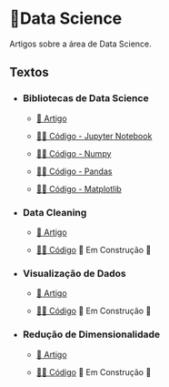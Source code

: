 # 📂Data Science

Artigos sobre a área de Data Science.

## Textos

- ### Bibliotecas de Data Science
  - [📑 Artigo](https://medium.com/turing-talks/turing-talks-6-data-science-libraries-6c2599838b3e)

  - [👩‍💻 Código - Jupyter Notebook](Bibliotecas%20de%20Data%20Science/jupyter-notebook.ipynb)
  - [👩‍💻 Código - Numpy](Bibliotecas%20de%20Data%20Science/numpy.ipynb)
  - [👩‍💻 Código - Pandas](Bibliotecas%20de%20Data%20Science/pandas.ipynb)
  - [👩‍💻 Código - Matplotlib](Bibliotecas%20de%20Data%20Science/matplotlib.ipynb)

- ### Data Cleaning
  - [📑 Artigo](https://medium.com/turing-talks/turing-talks-7-data-cleaning-c770969dd935)

  - [👩‍💻 Código]() 🚧 Em Construção 🚧

- ### Visualização de Dados
  - [📑 Artigo](https://medium.com/turing-talks/turing-talks-9-visualiza%C3%A7%C3%A3o-de-dados-93df670d479) 

  - [👩‍💻 Código]() 🚧 Em Construção 🚧

- ### Redução de Dimensionalidade
  - [📑 Artigo](https://medium.com/turing-talks/aprendizado-n%C3%A3o-supervisionado-redu%C3%A7%C3%A3o-de-dimensionalidade-479ecfc464ea)

  - [👩‍💻 Código]() 🚧 Em Construção 🚧